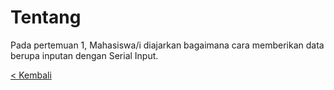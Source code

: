 # Tentang
Pada pertemuan 1, Mahasiswa/i diajarkan bagaimana cara memberikan data berupa inputan dengan Serial Input.

[< Kembali](https://github.com/Irvan789/Sistem-Embeded)